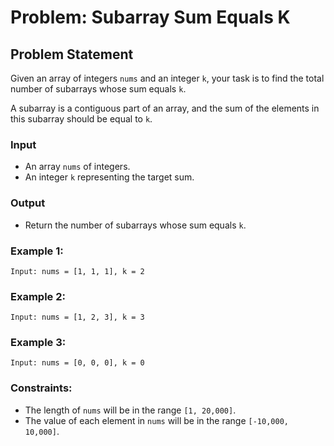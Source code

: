 # Problem: Subarray Sum Equals K

## Problem Statement

Given an array of integers `nums` and an integer `k`, your task is to find the total number of subarrays whose sum equals `k`.

A subarray is a contiguous part of an array, and the sum of the elements in this subarray should be equal to `k`.

### Input

- An array `nums` of integers.
- An integer `k` representing the target sum.

### Output

- Return the number of subarrays whose sum equals `k`.

### Example 1:

```
Input: nums = [1, 1, 1], k = 2
```

### Example 2:

```
Input: nums = [1, 2, 3], k = 3
```

### Example 3:

```
Input: nums = [0, 0, 0], k = 0
```

### Constraints:

- The length of `nums` will be in the range `[1, 20,000]`.
- The value of each element in `nums` will be in the range `[-10,000, 10,000]`.
